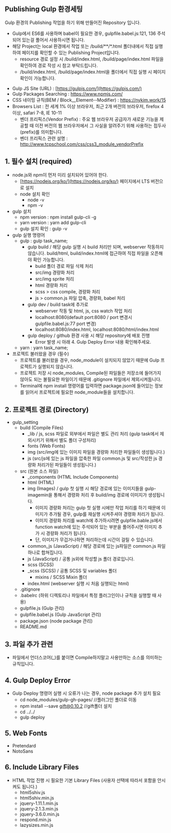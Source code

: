 ## Publishing Gulp 환경세팅

Gulp 환경의 Publishing 작업을 하기 위해 만들어진 Repository 입니다.
- Gulp에서 ES6를 사용하며 babel이 필요한 경우, gulpfile.babel.js:121, 136 주석되어 있는걸 풀어서 사용하시면 됩니다.
- 해당 Project는 local 환경에서 작업 또는 /build/**/*.html 폴더내에서 직접 실행하여 페이지를 확인할 수 있는 Publishing Project입니다.
  * resource 경로 설정 시 /build/index.html, /build/page/index.html 파일을 확인하여 경로 작성 시 참고 부탁드립니다.
  * /build/index.html, /build/page/index.html을 폴더에서 직접 실행 시 페이지 확인이 가능합니다.

* Gulp JS Site (URL) : [https://gulpjs.com/](https://gulpjs.com/)
* Gulp Packages Searching : https://www.npmjs.com/
* CSS 네이밍 규칙(BEM / Block__Element--Modifier) : https://nykim.work/15
* Browsers List : 전 세계 1% 이상 브라우저, 최근 2개 버전의 브라우저, firefox 4 이상, safari 7-8, IE 10-11
  * 벤더 프리픽스(Vendor Prefix) : 주요 웹 브라우저 공급자가 새로운 기능을 제공할 때 이전 버전의 웹 브라우저에서 그 사실을 알려주기 위해 사용하는 접두사(prefix)를 의미합니다.
  * 벤더 프리픽스 관련 설명 : http://www.tcpschool.com/css/css3_module_vendorPrefix

**1. 필수 설치 (required)**
-
* node.js와 npm이 먼저 미리 설치되어 있어야 한다.
  * [https://nodejs.org/ko/](https://nodejs.org/ko/) 페이지에서 LTS 버전으로 설치
  * node 설치 확인
    * node -v
    * npm -v
* gulp 설치
  * npm version : npm install gulp-cli -g
  * yarn version : yarn add gulp-cli
  * gulp 설치 확인 : gulp -v
* gulp 실행 명령어
  * gulp : gulp task_name;
    * gulp build / 해당 gulp 실행 시 build 처리만 되며, webserver 작동하지 않습니다. build/html, build/index.html에 접근하여 직접 파일을 오픈해야 확인 가능합니다.
      * build 폴더 경로 파일 삭제 처리
      * src/img 경량화 처리
      * src/img sprite 처리
      * html 경량화 처리
      * scss > css compile, 경량화 처리
      * js > common.js 파일 압축, 경량화, babel 처리
    * gulp dev / build task에 추가로
      * webserver 작동 및 html, js, css watch 작업 처리
      * localhost:8080(default port:8080 / port 변경시 gulpfile.babel.js:77 port 변경)
      * localhost:8080/index.html, localhost:8080/html/index.html
    * gulp deploy / github 환경 사용 시 해당 repository에 배포 진행
      * Error 발생 시 아래 4. Gulp Deploy Error 내용 확인해주세요.
  * yarn : yarn task_name;
* 프로젝트 불러왔을 경우 (필수)
  * 프로젝트를 불러왔을 경우, node_module이 설치되지 않았기 때문에 Gulp 프로젝트가 실행되지 않습니다.
  * 프로젝트 저장 시 node_modules, Compile된 파일들은 저장소에 들어가지 않아도 되는 불필요한 파일이기 때문에 .gitignore 파일에서 제외시켜둡니다.
  * Terminal에 npm install 명령어를 입력하면 package.json에 들어있는 정보를 읽어서 프로젝트에 필요한 node_module들을 설치합니다.

**2. 프로젝트 경로 (Directory)**
- 
* gulp_setting
  * build (Compile Files)
    * _lib / js, scss 파일로 외부에서 파일은 별도 관리 처리 (gulp task에서 제외시키기 위해서 별도 폴더 구성처리)
    * fonts (Web Fonts)
    * img (src/img에 있는 이미지 파일을 경량화 처리한 파일들이 생성됩니다.)
    * js (src/js에 있는 js 파일을 압축한 파일 common.js 및 src/작성한 js 경량화 처리가된 파일들이 생성됩니다.)
  * src (원본 소스 파일)
    * _components (HTML Include Components)
    * html (HTML)
    * img (Images) / gulp 첫 실행 시 해당 경로에 있는 이미지들을 gulp-imagemin을 통해서 경령화 처리 후 build/img 경로에 이미지가 생성됩니다.
      * 이미지 경량화 처리는 gulp 첫 실행 시에만 작업 처리를 하기 때문에 이미지가 추가될 경우, gulp를 재실행 시켜주셔야 경령화 처리가 됩니다.
      * 이미지 경량화 처리를 watch에 추가하시려면 gulpfile.bable.js에서 function watch에 있는 주석되어 있는 부분을 풀어주시면 이미지 추가 시 경량화 처리가 됩니다.
      * 단, 이미지가 무겁거나하면 처리하는데 시간이 걸릴 수 있습니다.
    * common_js (JavaScript) / 해당 경로에 있는 js파일은 common.js 파일 하나로 합쳐집니다.
    * js (JavaScript) / 공통 js외에 작성할 js 폴더 경로입니다.
    * scss (SCSS)
    * _scss (SCSS) / 공통 SCSS 및 variables 폴더
      * mixins / SCSS Mixin 폴더
    * index.html (webserver 실행 시 처음 실행되는 html)
  * .gitignore
  * .babelrc (하위 디렉토리나 파일에서 특정 플러그인이나 규칙을 실행할 때 사용)
  * gulpfile.js (Gulp 관리)
  * gulpfile.babel.js (Gulp JavaScript 관리)
  * package.json (node package 관리)
  * README.md

**3. 파일 추가 관련**
- 
* 파일에서 언더스코어(_)를 붙이면 Compile하지말고 사용만하는 소스를 의미하는 규칙입니다.

**4. Gulp Deploy Error**
- 
* Gulp Deploy 명령어 실행 시 오류가 나는 경우, node package 추가 설치 필요
  * cd node_modules/gulp-gh-pages/  //플러그인 폴더로 이동
  * npm install --save gift@0.10.2  //gift폴더 설치
  * cd ../../                       
  * gulp deploy 

**5. Web Fonts**
- 
* Pretendard
* NotoSans

**6. Include Library Files**
- 
* HTML 작업 진행 시 필요한 기본 Library Files (사용자 선택에 따라서 포함을 안시켜도 됩니다.)
  * html5shiv.js
  * html5shiv.min.js
  * jquery-1.11.1.min.js
  * jquery-2.1.3.min.js
  * jquery-3.6.0.min.js
  * respond.min.js
  * lazysizes.min.js